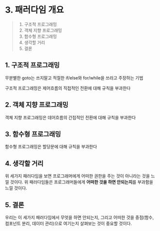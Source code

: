 # 3. 패러다임 개요

> 1. 구조적 프로그래밍
> 2. 객체 지향 프로그래밍
> 3. 함수형 프로그래밍
> 4. 생각할 거리
> 5. 결론

## 1. 구조적 프로그래밍

무분별한 goto는 쓰지말고 적절한 if/else와 for/while을 쓰라고 주장하는 기법

구조적 프로그래밍은 제어흐름의 직접적인 전환에 대해 규칙을 부과한다

## 2. 객체 지향 프로그래밍

객체 지향 프로그래밍은 데어흐름의 간접적인 전환에 대해 규칙을 부과한다

## 3. 함수형 프로그래밍

함수형 프로그래밍은 할당문에 대해 규칙을 부과한다

## 4. 생각할 거리

위 세가지 패러다임을 보면 프로그래머에게 어떠한 권한을 주는 것이 아니라는 것을 느낄 것이다. 위 패러다임들은 프로그래머들에게 **어떠한 것을 하면 안되는지**를 부과함을 느낄 것이다.

## 5. 결론

우리는 이 세가지 패러다임에서 무엇을 하면 안되는지, 그리고 어떠한 것을 중점(함수, 컴포넌트 분리, 데이터 관리)으로 여기는지 살펴보는 것이 중요할 것이다.